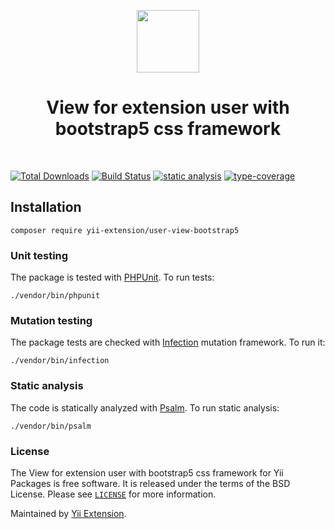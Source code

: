 <p align="center">
    <a href="https://github.com/yii-extension" target="_blank">
        <img src="https://lh3.googleusercontent.com/ehSTPnXqrkk0M3U-UPCjC0fty9K6lgykK2WOUA2nUHp8gIkRjeTN8z8SABlkvcvR-9PIrboxIvPGujPgWebLQeHHgX7yLUoxFSduiZrTog6WoZLiAvqcTR1QTPVRmns2tYjACpp7EQ=w2400" height="100px">
    </a>
    <h1 align="center">View for extension user with bootstrap5 css framework</h1>
    <br>
</p>

[![Total Downloads](https://poser.pugx.org/yii-extension/user-view-bootstrap5/downloads.png)](https://packagist.org/packages/yii-extension/user-view-bootstrap5)
[![Build Status](https://github.com/yii-extension/user-view-bootstrap5/workflows/build/badge.svg)](https://github.com/yii-extension/user-view-bootstrap5/actions?query=workflow%3Abuild)
[![static analysis](https://github.com/yii-extension/user-view-bootstrap5/workflows/static%20analysis/badge.svg)](https://github.com/yii-extension/user-view-bootstrap5/actions?query=workflow%3A%22static+analysis%22)
[![type-coverage](https://shepherd.dev/github/yii-extension/user-view-bootstrap5/coverage.svg)](https://shepherd.dev/github/yii-extension/user-view-bootstrap5)


## Installation

```shell
composer require yii-extension/user-view-bootstrap5
```

### Unit testing

The package is tested with [PHPUnit](https://phpunit.de/). To run tests:

```shell
./vendor/bin/phpunit
```

### Mutation testing

The package tests are checked with [Infection](https://infection.github.io/) mutation framework. To run it:

```shell
./vendor/bin/infection
```

### Static analysis

The code is statically analyzed with [Psalm](https://psalm.dev/). To run static analysis:

```shell
./vendor/bin/psalm
```

### License

The View for extension user with bootstrap5 css framework for Yii Packages is free software. It is released under the terms of the BSD License.
Please see [`LICENSE`](./LICENSE.md) for more information.

Maintained by [Yii Extension](https://github.com/yii-extension).
